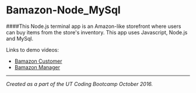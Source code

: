 # Bamazon-Node_MySql


####This Node.js terminal app is an Amazon-like storefront where users can buy items from the store's inventory. This app uses Javascript, Node.js and MySql. 

Links to demo videos:
  * [Bamazon Customer]()
  * [Bamazon Manager]()



----
*Created as a part of the UT Coding Bootcamp October 2016.* 
